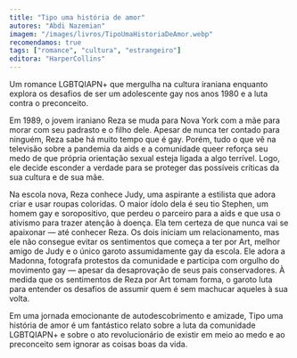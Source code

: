 ```yaml
---
title: "Tipo uma história de amor"
autores: "Abdi Nazemian"
imagem: "/images/livros/TipoUmaHistoriaDeAmor.webp"
recomendamos: true
tags: ["romance", "cultura", "estrangeiro"]
editora: "HarperCollins"
---
```


<p class="font-bold">Um romance LGBTQIAPN+ que mergulha na cultura iraniana enquanto explora os desafios de ser um adolescente gay nos anos 1980 e a luta contra o preconceito.</p>
<p>Em 1989, o jovem iraniano Reza se muda para Nova York com a mãe para morar com seu padrasto e o filho dele. Apesar de nunca ter contado para ninguém, Reza sabe há muito tempo que é gay. Porém, tudo o que vê na televisão sobre a pandemia da aids e a comunidade queer reforça seu medo de que própria orientação sexual esteja ligada a algo terrível. Logo, ele decide esconder a verdade para se proteger das possíveis críticas da sua cultura e de sua mãe. </p>
<p>Na escola nova, Reza conhece Judy, uma aspirante a estilista que adora criar e usar roupas coloridas. O maior ídolo dela é seu tio Stephen, um homem gay e soropositivo, que perdeu o parceiro para a aids e que usa o ativismo para trazer atenção à doença. Ela tem certeza de que nunca vai se apaixonar ― até conhecer Reza. Os dois iniciam um relacionamento, mas ele não consegue evitar os sentimentos que começa a ter por Art, melhor amigo de Judy e o único garoto assumidamente gay da escola. Ele adora a Madonna, fotografa protestos da comunidade e participa com orgulho do movimento gay ― apesar da desaprovação de seus pais conservadores. À medida que os sentimentos de Reza por Art tomam forma, o garoto luta para entender os desafios de assumir quem é sem machucar aqueles à sua volta. </p>
<p>Em uma jornada emocionante de autodescobrimento e amizade, Tipo uma história de amor é um fantástico relato sobre a luta da comunidade LGBTQIAPN+ e sobre o ato revolucionário de existir em meio ao medo e ao preconceito sem ignorar as coisas boas da vida.</p>
